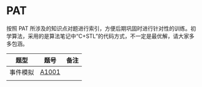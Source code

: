 # PAT
按照 PAT 所涉及的知识点对题进行索引，方便后期巩固时进行针对性的训练。初学算法，采用的是算法笔记中“C+STL”的代码方式，不一定是最优解，请大家多多包涵。

| 题型 | 题号 | 备注 |
| --- | --- | --- |
| 事件模拟 | [A1001](https://github.com/swingxu/PAT/blob/master/PAT/A1001/A1001.cpp) |  |
| | | |

